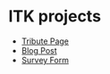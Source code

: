 # ITK projects

- [Tribute Page](https://alexisguevara-ksquare.github.io/TechnicalLiveSessions/TributePage/)
- [Blog Post](https://alexisguevara-ksquare.github.io/TechnicalLiveSessions/BlogPost/)
- [Survey Form](https://alexisguevara-ksquare.github.io/TechnicalLiveSessions/SurveyForm/)